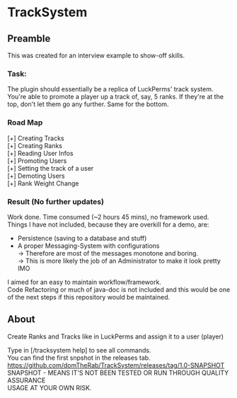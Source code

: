 # TrackSystem

## Preamble

This was created for an interview example to show-off skills.

### Task: 
The plugin should essentially be a replica of LuckPerms' track system. You're able to promote a player up a track of, say, 5 ranks. If they're at the top, don't let them go any further. Same for the bottom.

### Road Map
[+] Creating Tracks</br> 
[+] Creating Ranks</br> 
[+] Reading User Infos</br> 
[+] Promoting Users</br> 
[+] Setting the track of a user</br> 
[+] Demoting Users</br> 
[+] Rank Weight Change</br> 

### Result (No further updates)

Work done. Time consumed (~2 hours 45 mins), no framework used. </br> 
Things I have not included, because they are overkill for a demo, are:</br> 
- Persistence (saving to a database and stuff)</br> 
- A proper Messaging-System with configurations</br> 
    -> Therefore are most of the messages monotone and boring. </br> 
    -> This is more likely the job of an Administrator to make it look pretty IMO </br> 

I aimed for an easy to maintain workflow/framework.</br> 
Code Refactoring or much of java-doc is not included and this would be one of the next steps if this repository would be maintained.</br> 

## About

Create Ranks and Tracks like in LuckPerms and assign it to a user (player)</br> 

Type in [/tracksystem help] to see all commands.</br> 
You can find the first snpshot in the releases tab.</br> 
https://github.com/domTheRab/TrackSystem/releases/tag/1.0-SNAPSHOT
</br> 
SNAPSHOT - MEANS IT'S NOT BEEN TESTED OR RUN THROUGH QUALITY ASSURANCE</br> 
USAGE AT YOUR OWN RISK.</br> 
